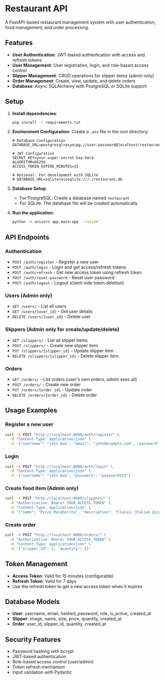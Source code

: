 # Restaurant API

A FastAPI-based restaurant management system with user authentication, food management, and order processing.

## Features

- **User Authentication**: JWT-based authentication with access and refresh tokens
- **User Management**: User registration, login, and role-based access control
- **Slipper Management**: CRUD operations for slipper items (admin only)
- **Order Management**: Create, view, update, and delete orders
- **Database**: Async SQLAlchemy with PostgreSQL or SQLite support

## Setup

1. **Install dependencies**:
   ```bash
   pip install -r requirements.txt
   ```

2. **Environment Configuration**:
   Create a `.env` file in the root directory:
   ```env
   # Database Configuration
   DATABASE_URL=postgresql+asyncpg://user:password@localhost/restaurant
   
   # JWT Configuration
   SECRET_KEY=your-super-secret-key-here
   ALGORITHM=HS256
   ACCESS_TOKEN_EXPIRE_MINUTES=15
   
   # Optional: For development with SQLite
   # DATABASE_URL=sqlite+aiosqlite:///./restaurant.db
   ```

3. **Database Setup**:
   - For PostgreSQL: Create a database named `restaurant`
   - For SQLite: The database file will be created automatically

4. **Run the application**:
   ```bash
   python -m uvicorn app.main:app --reload
   ```

## API Endpoints

### Authentication
- `POST /auth/register` - Register a new user
- `POST /auth/login` - Login and get access/refresh tokens
- `POST /auth/refresh` - Get new access token using refresh token
- `POST /auth/reset-password` - Reset user password
- `POST /auth/logout` - Logout (client-side token deletion)

### Users (Admin only)
- `GET /users/` - List all users
- `GET /users/{user_id}` - Get user details
- `DELETE /users/{user_id}` - Delete user

### Slippers (Admin only for create/update/delete)
- `GET /slippers/` - List all slipper items
- `POST /slippers/` - Create new slipper item
- `PUT /slippers/{slipper_id}` - Update slipper item
- `DELETE /slippers/{slipper_id}` - Delete slipper item

### Orders
- `GET /orders/` - List orders (user's own orders, admin sees all)
- `POST /orders/` - Create new order
- `PUT /orders/{order_id}` - Update order
- `DELETE /orders/{order_id}` - Delete order

## Usage Examples

### Register a new user
```bash
curl -X POST "http://localhost:8000/auth/register" \
  -H "Content-Type: application/json" \
  -d '{"username": "john_doe", "email": "john@example.com", "password": "password123"}'
```

### Login
```bash
curl -X POST "http://localhost:8000/auth/login" \
  -H "Content-Type: application/json" \
  -d '{"username": "john_doe", "password": "password123"}'
```

### Create food item (Admin only)
```bash
curl -X POST "http://localhost:8000/slippers/" \
  -H "Authorization: Bearer YOUR_ACCESS_TOKEN" \
  -H "Content-Type: application/json" \
  -d '{"name": "Pizza Margherita", "description": "Classic Italian pizza", "price": 12.99}'
```

### Create order
```bash
curl -X POST "http://localhost:8000/orders/" \
  -H "Authorization: Bearer YOUR_ACCESS_TOKEN" \
  -H "Content-Type: application/json" \
  -d '{"slipper_id": 1, "quantity": 2}'
```

## Token Management

- **Access Token**: Valid for 15 minutes (configurable)
- **Refresh Token**: Valid for 7 days
- Use the refresh token to get a new access token when it expires

## Database Models

- **User**: username, email, hashed_password, role, is_active, created_at
- **Slipper**: image, name, size, price, quantity, created_at
- **Order**: user_id, slipper_id, quantity, created_at

## Security Features

- Password hashing with bcrypt
- JWT-based authentication
- Role-based access control (user/admin)
- Token refresh mechanism
- Input validation with Pydantic 